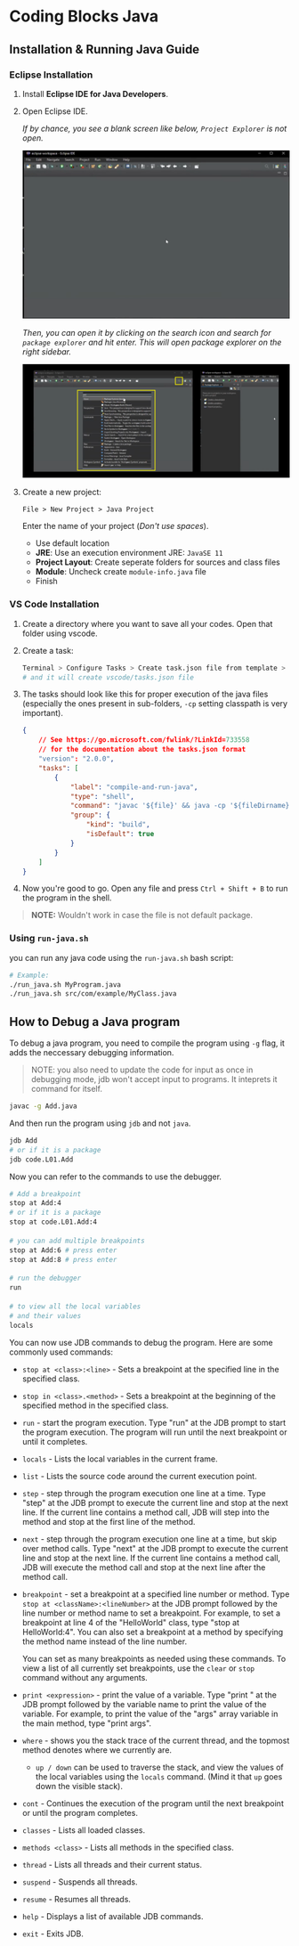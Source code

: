 # Coding Blocks Java

## Installation & Running Java Guide

### Eclipse Installation

1. Install **Eclipse IDE for Java Developers**.
2. Open Eclipse IDE.

    _If by chance, you see a blank screen like below, `Project Explorer` is not open._

    ![eclipse ide](imgs/L03__01.png)

    _Then, you can open it by clicking on the search icon and search for `package explorer` and hit enter. This will open package explorer on the right sidebar._

    ![eclipse ide](imgs/L03__02.png)

3. Create a new project:

    ```text
    File > New Project > Java Project
    ```

    Enter the name of your project (_Don't use spaces_).

    - Use default location
    - **JRE**: Use an execution environment JRE: `JavaSE 11`
    - **Project Layout**: Create seperate folders for sources and class files
    - **Module**: Uncheck create `module-info.java` file
    - Finish

### VS Code Installation

1. Create a directory where you want to save all your codes. Open that folder using vscode.
2. Create a task:

    ```sh
    Terminal > Configure Tasks > Create task.json file from template > Others
    # and it will create vscode/tasks.json file
    ```

3. The tasks should look like this for proper execution of the java files (especially the ones present in sub-folders, `-cp` setting classpath is very important).

    ```json
    {
        // See https://go.microsoft.com/fwlink/?LinkId=733558
        // for the documentation about the tasks.json format
        "version": "2.0.0",
        "tasks": [
            {
                "label": "compile-and-run-java",
                "type": "shell",
                "command": "javac '${file}' && java -cp '${fileDirname}' ${fileBasenameNoExtension}",
                "group": {
                    "kind": "build",
                    "isDefault": true
                }
            }
        ]
    }
    ```

4. Now you're good to go. Open any file and press `Ctrl + Shift + B` to run the program in the shell.

> **NOTE:** Wouldn't work in case the file is not default package.

### Using `run-java.sh`

you can run any java code using the `run-java.sh` bash script:

```sh
# Example:
./run_java.sh MyProgram.java
./run_java.sh src/com/example/MyClass.java
```


## How to Debug a Java program

To debug a java program, you need to compile the program using `-g` flag, it adds the neccessary debugging information.

> NOTE: you also need to update the code for input as once in debugging mode, jdb won't accept input to programs. It inteprets it command for itself.

```sh
javac -g Add.java
```

And then run the program using `jdb` and not `java`.

```sh
jdb Add
# or if it is a package
jdb code.L01.Add
```

Now you can refer to the commands to use the debugger.

```sh
# Add a breakpoint
stop at Add:4
# or if it is a package
stop at code.L01.Add:4

# you can add multiple breakpoints
stop at Add:6 # press enter
stop at Add:8 # press enter

# run the debugger
run

# to view all the local variables
# and their values
locals
```

You can now use JDB commands to debug the program. Here are some commonly used commands:

- `stop at <class>:<line>` - Sets a breakpoint at the specified line in the specified class.
- `stop in <class>.<method>` - Sets a breakpoint at the beginning of the specified method in the specified class.
- `run` - start the program execution. Type "run" at the JDB prompt to start the program execution. The program will run until the next breakpoint or until it completes.
- `locals` - Lists the local variables in the current frame.
- `list` - Lists the source code around the current execution point.
- `step` - step through the program execution one line at a time. Type "step" at the JDB prompt to execute the current line and stop at the next line. If the current line contains a method call, JDB will step into the method and stop at the first line of the method.
- `next` - step through the program execution one line at a time, but skip over method calls. Type "next" at the JDB prompt to execute the current line and stop at the next line. If the current line contains a method call, JDB will execute the method call and stop at the next line after the method call.
- `breakpoint` - set a breakpoint at a specified line number or method. Type `stop at <className>:<lineNumber>` at the JDB prompt followed by the line number or method name to set a breakpoint. For example, to set a breakpoint at line 4 of the "HelloWorld" class, type "stop at HelloWorld:4". You can also set a breakpoint at a method by specifying the method name instead of the line number.

    You can set as many breakpoints as needed using these commands. To view a list of all currently set breakpoints, use the `clear` or `stop` command without any arguments.

- `print <expression>` - print the value of a variable. Type "print " at the JDB prompt followed by the variable name to print the value of the variable. For example, to print the value of the "args" array variable in the main method, type "print args".
- `where` - shows you the stack trace of the current thread, and the topmost method denotes where we currently are.
    - `up / down` can be used to traverse the stack, and view the values of the local variables using the `locals` command. (Mind it that `up` goes down the visible stack).
- `cont` - Continues the execution of the program until the next breakpoint or until the program completes.
- `classes` - Lists all loaded classes.
- `methods <class>` - Lists all methods in the specified class.
- `thread` - Lists all threads and their current status.
- `suspend` - Suspends all threads.
- `resume` - Resumes all threads.
- `help` - Displays a list of available JDB commands.
- `exit` - Exits JDB.